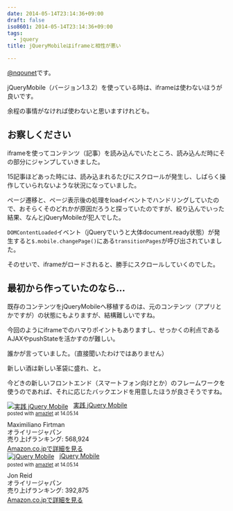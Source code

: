 ```yaml
---
date: 2014-05-14T23:14:36+09:00
draft: false
iso8601: 2014-05-14T23:14:36+09:00
tags:
  - jquery
title: jQueryMobileはiframeと相性が悪い

---
```


<p><a href="https://twitter.com/nqounet">@nqounet</a>です。</p>

<p>jQueryMobile（バージョン1.3.2）を使っている時は、iframeは使わないほうが良いです。</p>

<p>余程の事情がなければ使わないと思いますけれども。</p>



<h2>お察しください</h2>

<p>iframeを使ってコンテンツ（記事）を読み込んでいたところ、読み込んだ時にその部分にジャンプしていきました。</p>

<p>15記事ほどあった時には、読み込まれるたびにスクロールが発生し、しばらく操作していられないような状況になっていました。</p>

<p>ページ遷移と、ページ表示後の処理をloadイベントでハンドリングしていたので、おそらくそのどれかが原因だろうと探っていたのですが、絞り込んでいった結果、なんとjQueryMobileが犯人でした。</p>

<p><code>DOMContentLoaded</code>イベント（jQueryでいうと大体document.ready状態）が発生すると<code>$.mobile.changePage()</code>にある<code>transitionPages</code>が呼び出されていました。</p>

<p>そのせいで、iframeがロードされると、勝手にスクロールしていくのでした。</p>

<h2>最初から作っていたのなら…</h2>

<p>既存のコンテンツをjQueryMobileへ移植するのは、元のコンテンツ（アプリとかですが）の状態にもよりますが、結構難しいですね。</p>

<p>今回のようにiframeでのハマりポイントもありますし、せっかくの利点であるAJAXやpushStateを活かすのが難しい。</p>

<p>誰かが言っていました。（直接聞いたわけではありません）</p>

<p>新しい酒は新しい革袋に盛れ、と。</p>

<p>今どきの新しいフロントエンド（スマートフォン向けとか）のフレームワークを使うのであれば、それに応じたバックエンドを用意したほうが良さそうですね。</p>

<div class="amazlet-box" style="margin-bottom:0px;"><div class="amazlet-image" style="float:left;margin:0px 12px 1px 0px;"><a href="http://www.amazon.co.jp/exec/obidos/ASIN/4873115922/nqounet-22/ref=nosim/" name="amazletlink"><img src="http://ecx.images-amazon.com/images/I/51Cgko%2BD9mL._SL160_.jpg" alt="実践 jQuery Mobile" style="border: none;" /></a></div><div class="amazlet-info" style="line-height:120%; margin-bottom: 10px"><div class="amazlet-name" style="margin-bottom:10px;line-height:120%"><a href="http://www.amazon.co.jp/exec/obidos/ASIN/4873115922/nqounet-22/ref=nosim/" name="amazletlink">実践 jQuery Mobile</a><div class="amazlet-powered-date" style="font-size:80%;margin-top:5px;line-height:120%">posted with <a href="http://www.amazlet.com/" title="amazlet">amazlet</a> at 14.05.14</div></div><div class="amazlet-detail">Maximiliano Firtman <br />オライリージャパン <br />売り上げランキング: 568,924<br /></div><div class="amazlet-sub-info" style="float: left;"><div class="amazlet-link" style="margin-top: 5px"><a href="http://www.amazon.co.jp/exec/obidos/ASIN/4873115922/nqounet-22/ref=nosim/" name="amazletlink">Amazon.co.jpで詳細を見る</a></div></div></div><div class="amazlet-footer" style="clear: left"></div></div>

<div class="amazlet-box" style="margin-bottom:0px;"><div class="amazlet-image" style="float:left;margin:0px 12px 1px 0px;"><a href="http://www.amazon.co.jp/exec/obidos/ASIN/4873115264/nqounet-22/ref=nosim/" name="amazletlink"><img src="http://ecx.images-amazon.com/images/I/5149YMBYorL._SL160_.jpg" alt="jQuery Mobile" style="border: none;" /></a></div><div class="amazlet-info" style="line-height:120%; margin-bottom: 10px"><div class="amazlet-name" style="margin-bottom:10px;line-height:120%"><a href="http://www.amazon.co.jp/exec/obidos/ASIN/4873115264/nqounet-22/ref=nosim/" name="amazletlink">jQuery Mobile</a><div class="amazlet-powered-date" style="font-size:80%;margin-top:5px;line-height:120%">posted with <a href="http://www.amazlet.com/" title="amazlet">amazlet</a> at 14.05.14</div></div><div class="amazlet-detail">Jon Reid <br />オライリージャパン <br />売り上げランキング: 392,875<br /></div><div class="amazlet-sub-info" style="float: left;"><div class="amazlet-link" style="margin-top: 5px"><a href="http://www.amazon.co.jp/exec/obidos/ASIN/4873115264/nqounet-22/ref=nosim/" name="amazletlink">Amazon.co.jpで詳細を見る</a></div></div></div><div class="amazlet-footer" style="clear: left"></div></div>
    	